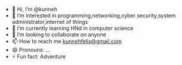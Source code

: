 - 👋 Hi, I’m @kunneh
- 👀 I’m interested in programming,networking,cyber security,system administrator,internet of things
- 🌱 I’m currently learning HNd in computer science 
- 💞️ I’m looking to collaborate on anyone 
- 📫 How to reach me kunnehfelix@gmail.com
- 😄 Pronouns: ...
- ⚡ Fun fact: Adventure 

<!---
kunneh/kunneh is a ✨ special ✨ repository because its `README.md` (this file) appears on your GitHub profile.
You can click the Preview link to take a look at your changes.
--->
